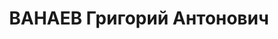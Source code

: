 ---
title: ВАНАЕВ Григорий Антонович
description: 'воентехник 1 ранга, нач. моторного цеха 257 авиапарка СибВО.

  ВКВС - 31.10.1937, ВМН. Расстрелян 31.10.1937, Новосибирск'
---
